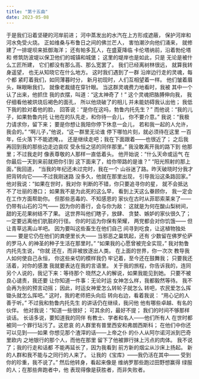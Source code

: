 ```yaml
---
title: "第十五曲"
date: 2023-05-08
---
```

于是我们沿着坚硬的河岸前进；
河中蒸发出的水汽在上方形成遮蔽，
保护河岸和河水免受火烧。
正如维桑与布鲁日之间的佛兰芒人，
害怕潮汐向他们涌来，
就修建了一排堤坝来抵御海洋；
还有帕多瓦人，在盛夏降临
卡伦塔纳前，沿着勃伦塔和
修筑防波堤以保卫他们的城镇和城堡；
这里的堤岸也是如此，只是
无论是被什么工匠所建，
它们都没有那么高、那么宽罢了。
我们已经离树林很远，
就算我转身遥望，
也无从知晓它在什么地方。
这时我们遇到了一群
沿岸边行走的灵魂，每个都
紧盯着我们，如同薄暮时分，
新月初现时，人们互相望着一样。
他们皱着眉头，眯眼瞅我们，
就像老裁缝在穿针眼。
当这群灵魂费力地看时，我被
其中一个认了出来，他抓住
我的衣摆，叫道：“这太神奇了！”
这个灵魂把胳膊伸向我，
我仔细看他被烘烧后褐色的面孔，
所以他烧破了的相儿
并未能妨碍我认出他；
我低下我的脸对着他的脸，
回答说：“是你在这吗，勃鲁内托先生？”
而他说：“我的儿子，如果勃鲁内托
让他在的队先走，和你待一会儿，
你不要介意。”
我说：“我极力请求你，留下来；
要是你想让我陪你停下休息一会儿，
若和我一起的人允许，我会的。”
“啊儿子，”他说，“这一群里无论谁
停下哪怕片刻，就必须待在这里
一百年，任火落下不能遮掩，。
还是继续走吧；我在下面跟着——也很近了；
之后我再回到我的那些边走边哀叹
受永恒之惩的同伴那里。”
我没敢离开我的路下到
他那里；不过我走时
像表尊敬的人那样一直低着头。
他开始说：“什么天命或运气
在你最后一天到来前就把你引到
这下面来了，给你带路的是谁？”
“阳光照射的那上面，”我回道，
“当我的年纪还未过完时，我在一个
山谷迷了路。昨天破晓时分我才
把背转向它——不过我刚迷路
没多久，他就在那里出现，
引导我沿这条路回家。”
他对我说：“如果在世时，我对你
判断的不错，你只要追寻你的星，
就不会抵达不了壮丽的港口；
如果我不是为此死的这么早，
看到上天这么眷顾你，
我一定会在工作方面帮助你。
但那些恶毒的、不知感恩的
家伙在古时从菲耶索莱来了——
仍带有山石的习气——
因为你的善行，会与你为敌：
这就是为何在酸山梨树间，
甜的无花果树结不了果。
这世界叫他们瞎子，放肆、
贪婪、嫉妒的家伙很久了；
一定要远离他们肮脏的行径。
你的时运为你保有荣耀，
两党都会对你饥饿——
但让青草远离山羊吧。
因为要叫这些畜生在他们自己
间寻到吃食，让这植物独处——
要是它仍在他们的粪便里长大——
当邪恶之巢筑起，还有
少数留在佛罗伦萨的罗马人
的神圣的种子生活在那里时。”
“如果我的心愿曾被完全实现，”
我对勃鲁内托先生说，“你就
还在，而非被放逐出人类。
在上面的世界，你一次次
教导我人如何使自己永恒，
你这些亲切的模样我仍
牢记着，至今还在鼓舞我；
只要我还活着，对你的感激
我就要表达在我的言语里。
关于我的旅程，你告诉我的，连同
另个人说的，我记下来：等待那个
晓然之人的解说，如果我能见到她。
只要不被良心谴责，我还要
让你知道一件事：无论时运
女神怎么样，我都毅然等待。
我不会再为别的预言动摇；
因此，时运女神爱怎么转轮子就怎么
转吧，农民爱怎么挥锄头就怎么挥吧。”
这时，我的老师把头向后
转向右边，看着我说：
“用心记的人善于听。”
不过我和勃鲁内托先生
的讲话仍在继续，我问他
他有哪些卓越、有名的伙伴。
他对我说：“知道一些很好；
可其余的，最好不提；
我们的时间不够那样谈话。
长话多说，要知道我的同伴
有教士、学者和名人——他们所有人
在世时都被同一个罪行玷污了。这悲哀
的人群里有普里西安和弗朗西斯科；
在他们中你还可以见到——如果
你想见那个渣滓的话——上帝之仆
的仆人从阿尔诺河派到巴奇里欧内
之地银行的那个人，而他在那里
留下了他被罪行抹上污点的肉体。
我不说了；我的行走和话都
不能再延长了，因为我看到
前方新的烟尘从沙床上扬起。
新的人群和我不能与之同行的人来了。
让我的《宝库》——我仍活在其中——
受到你的珍重，我不说了。”
然后他转身，看起来像是
维纳罗那些跑过田野想赢得
绿服的人；在那些奔跑者中，他
表现得像是获胜者，而非失败者。